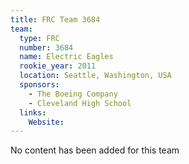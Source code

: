 ```yaml
---
title: FRC Team 3684
team:
  type: FRC
  number: 3684
  name: Electric Eagles
  rookie_year: 2011
  location: Seattle, Washington, USA
  sponsors:
    - The Boeing Company
    - Cleveland High School
  links:
    Website: 
---
```

No content has been added for this team